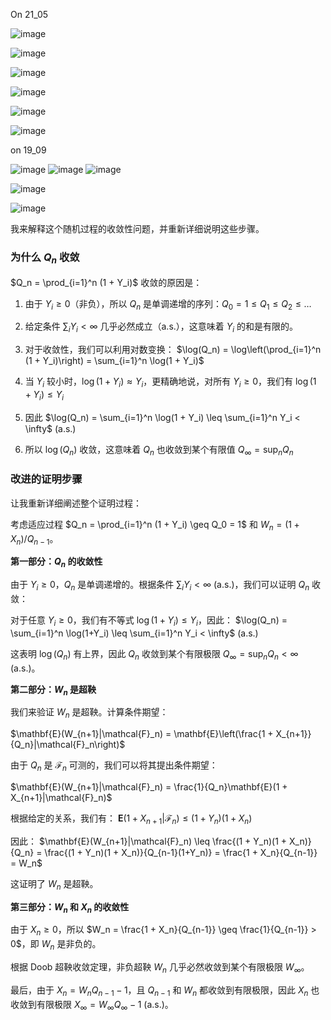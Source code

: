 

On 21_05 

![image](https://github.com/user-attachments/assets/7295fc5d-1f95-4ee7-be40-b6f5b5fad40d)


![image](https://github.com/user-attachments/assets/b41f352b-f8ed-40ca-89d0-5e8c08778f36)


![image](https://github.com/user-attachments/assets/8101bbd7-e136-4614-89ae-c33b8604b3e2)

![image](https://github.com/user-attachments/assets/2f754bf0-779f-4b30-bba7-caee09f6b7f3)

![image](https://github.com/user-attachments/assets/bd08c2a4-9e2d-43e8-bb2f-9231ffec1ff5)


![image](https://github.com/user-attachments/assets/09a08e16-9cbc-4e3f-816a-1d1bd2da2c9d)







on 19_09 



![image](https://github.com/user-attachments/assets/72e02f3d-4066-4119-af34-9fa89cf8608c)
![image](https://github.com/user-attachments/assets/de582795-a986-468d-a2e6-33708971045b)
![image](https://github.com/user-attachments/assets/918d3805-e609-4f9d-a82e-b011e5731384)


![image](https://github.com/user-attachments/assets/abc5d135-0cbe-4a69-b946-7eabd2c3efad)



![image](https://github.com/user-attachments/assets/e4b3a386-b8dd-4c0a-8e96-da9daa72f6bc)



我来解释这个随机过程的收敛性问题，并重新详细说明这些步骤。

### 为什么 $Q_n$ 收敛

$Q_n = \prod_{i=1}^n (1 + Y_i)$ 收敛的原因是：

1. 由于 $Y_i \geq 0$（非负），所以 $Q_n$ 是单调递增的序列：$Q_0 = 1 \leq Q_1 \leq Q_2 \leq \ldots$

2. 给定条件 $\sum_i Y_i < \infty$ 几乎必然成立（a.s.），这意味着 $Y_i$ 的和是有限的。

3. 对于收敛性，我们可以利用对数变换：
   $\log(Q_n) = \log\left(\prod_{i=1}^n (1 + Y_i)\right) = \sum_{i=1}^n \log(1 + Y_i)$

4. 当 $Y_i$ 较小时，$\log(1 + Y_i) \approx Y_i$，更精确地说，对所有 $Y_i \geq 0$，我们有 $\log(1 + Y_i) \leq Y_i$

5. 因此 $\log(Q_n) = \sum_{i=1}^n \log(1 + Y_i) \leq \sum_{i=1}^n Y_i < \infty$ (a.s.)

6. 所以 $\log(Q_n)$ 收敛，这意味着 $Q_n$ 也收敛到某个有限值 $Q_{\infty} = \sup_n Q_n$

### 改进的证明步骤

让我重新详细阐述整个证明过程：

考虑适应过程 $Q_n = \prod_{i=1}^n (1 + Y_i) \geq Q_0 = 1$ 和 $W_n = (1 + X_n)/Q_{n-1}$。

**第一部分：$Q_n$ 的收敛性**

由于 $Y_i \geq 0$，$Q_n$ 是单调递增的。根据条件 $\sum_i Y_i < \infty$ (a.s.)，我们可以证明 $Q_n$ 收敛：

对于任意 $Y_i \geq 0$，我们有不等式 $\log(1+Y_i) \leq Y_i$，因此：
$\log(Q_n) = \sum_{i=1}^n \log(1+Y_i) \leq \sum_{i=1}^n Y_i < \infty$ (a.s.)

这表明 $\log(Q_n)$ 有上界，因此 $Q_n$ 收敛到某个有限极限 $Q_{\infty} = \sup_n Q_n < \infty$ (a.s.)。

**第二部分：$W_n$ 是超鞅**

我们来验证 $W_n$ 是超鞅。计算条件期望：

$\mathbf{E}(W_{n+1}|\mathcal{F}_n) = \mathbf{E}\left(\frac{1 + X_{n+1}}{Q_n}|\mathcal{F}_n\right)$

由于 $Q_n$ 是 $\mathcal{F}_n$ 可测的，我们可以将其提出条件期望：

$\mathbf{E}(W_{n+1}|\mathcal{F}_n) = \frac{1}{Q_n}\mathbf{E}(1 + X_{n+1}|\mathcal{F}_n)$

根据给定的关系，我们有：
$\mathbf{E}(1 + X_{n+1}|\mathcal{F}_n) \leq (1 + Y_n)(1 + X_n)$

因此：
$\mathbf{E}(W_{n+1}|\mathcal{F}_n) \leq \frac{(1 + Y_n)(1 + X_n)}{Q_n} = \frac{(1 + Y_n)(1 + X_n)}{Q_{n-1}(1+Y_n)} = \frac{1 + X_n}{Q_{n-1}} = W_n$

这证明了 $W_n$ 是超鞅。

**第三部分：$W_n$ 和 $X_n$ 的收敛性**

由于 $X_n \geq 0$，所以 $W_n = \frac{1 + X_n}{Q_{n-1}} \geq \frac{1}{Q_{n-1}} > 0$，即 $W_n$ 是非负的。

根据 Doob 超鞅收敛定理，非负超鞅 $W_n$ 几乎必然收敛到某个有限极限 $W_{\infty}$。

最后，由于 $X_n = W_n Q_{n-1} - 1$，且 $Q_{n-1}$ 和 $W_n$ 都收敛到有限极限，因此 $X_n$ 也收敛到有限极限 $X_{\infty} = W_{\infty}Q_{\infty} - 1$ (a.s.)。



